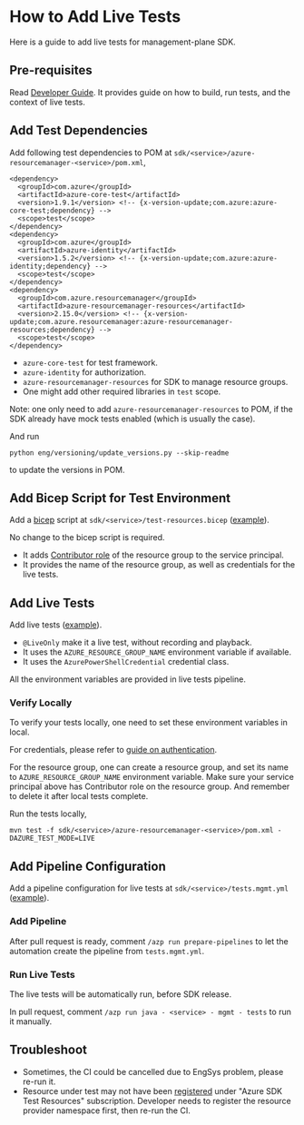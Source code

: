 # How to Add Live Tests

Here is a guide to add live tests for management-plane SDK.

## Pre-requisites

Read [Developer Guide](https://github.com/Azure/azure-sdk-for-java/blob/main/CONTRIBUTING.md#developer-guide).
It provides guide on how to build, run tests, and the context of live tests.

## Add Test Dependencies

Add following test dependencies to POM at `sdk/<service>/azure-resourcemanager-<service>/pom.xml`,
```
<dependency>
  <groupId>com.azure</groupId>
  <artifactId>azure-core-test</artifactId>
  <version>1.9.1</version> <!-- {x-version-update;com.azure:azure-core-test;dependency} -->
  <scope>test</scope>
</dependency>
<dependency>
  <groupId>com.azure</groupId>
  <artifactId>azure-identity</artifactId>
  <version>1.5.2</version> <!-- {x-version-update;com.azure:azure-identity;dependency} -->
  <scope>test</scope>
</dependency>
<dependency>
  <groupId>com.azure.resourcemanager</groupId>
  <artifactId>azure-resourcemanager-resources</artifactId>
  <version>2.15.0</version> <!-- {x-version-update;com.azure.resourcemanager:azure-resourcemanager-resources;dependency} -->
  <scope>test</scope>
</dependency>
```

- `azure-core-test` for test framework.
- `azure-identity` for authorization.
- `azure-resourcemanager-resources` for SDK to manage resource groups.
- One might add other required libraries in `test` scope.

Note: one only need to add `azure-resourcemanager-resources` to POM, if the SDK already have mock tests enabled (which is usually the case).

And run
```
python eng/versioning/update_versions.py --skip-readme
```
to update the versions in POM.

## Add Bicep Script for Test Environment

Add a [bicep](https://github.com/Azure/bicep) script at `sdk/<service>/test-resources.bicep` ([example](https://github.com/Azure/azure-sdk-for-java/blob/main/sdk/databricks/test-resources.bicep)).

No change to the bicep script is required.

- It adds [Contributor role](https://learn.microsoft.com/azure/role-based-access-control/built-in-roles#contributor) of the resource group to the service principal.
- It provides the name of the resource group, as well as credentials for the live tests.

## Add Live Tests

Add live tests ([example](https://github.com/Azure/azure-sdk-for-java/blob/main/sdk/databricks/azure-resourcemanager-databricks/src/test/java/com/azure/resourcemanager/databricks/DatabricksTests.java)).

- `@LiveOnly` make it a live test, without recording and playback.
- It uses the `AZURE_RESOURCE_GROUP_NAME` environment variable if available.
- It uses the `AzurePowerShellCredential` credential class. 

All the environment variables are provided in live tests pipeline.

### Verify Locally

To verify your tests locally, one need to set these environment variables in local.

For credentials, please refer to [guide on authentication](https://learn.microsoft.com/azure/developer/java/sdk/get-started#set-up-authentication).

For the resource group, one can create a resource group, and set its name to `AZURE_RESOURCE_GROUP_NAME` environment variable.
Make sure your service principal above has Contributor role on the resource group.
And remember to delete it after local tests complete.

Run the tests locally,
```
mvn test -f sdk/<service>/azure-resourcemanager-<service>/pom.xml -DAZURE_TEST_MODE=LIVE
```

## Add Pipeline Configuration

Add a pipeline configuration for live tests at `sdk/<service>/tests.mgmt.yml` ([example](https://github.com/Azure/azure-sdk-for-java/blob/main/sdk/databricks/tests.mgmt.yml)).

### Add Pipeline

After pull request is ready, comment `/azp run prepare-pipelines` to let the automation create the pipeline from `tests.mgmt.yml`.

### Run Live Tests

The live tests will be automatically run, before SDK release.

In pull request, comment `/azp run java - <service> - mgmt - tests` to run it manually.

## Troubleshoot

- Sometimes, the CI could be cancelled due to EngSys problem, please re-run it.
- Resource under test may not have been [registered](https://learn.microsoft.com/azure/azure-resource-manager/troubleshooting/error-register-resource-provider) under "Azure SDK Test Resources" subscription. Developer needs to register the resource provider namespace first, then re-run the CI.

